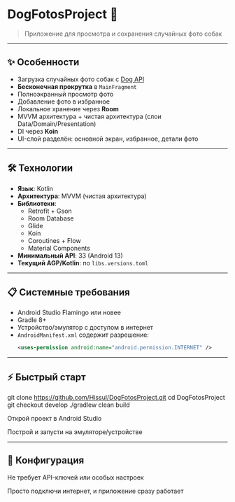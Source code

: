 # DogFotosProject 🐶
> Приложение для просмотра и сохранения случайных фото собак

---

## ✨ Особенности
- Загрузка случайных фото собак с [Dog API](https://dog.ceo/dog-api/)
- **Бесконечная прокрутка** в `MainFragment`
- Полноэкранный просмотр фото
- Добавление фото в избранное
- Локальное хранение через **Room**
- MVVM архитектура + чистая архитектура (слои Data/Domain/Presentation)
- DI через **Koin**
- UI-слой разделён: основной экран, избранное, детали фото

---

## 🛠 Технологии
- **Язык**: Kotlin
- **Архитектура**: MVVM (чистая архитектура)
- **Библиотеки**:
  - Retrofit + Gson
  - Room Database
  - Glide
  - Koin
  - Coroutines + Flow
  - Material Components  
- **Минимальный API**: 33 (Android 13)  
- **Текущий AGP/Kotlin**: по `libs.versions.toml`

---

## 📋 Системные требования
- Android Studio Flamingo или новее
- Gradle 8+
- Устройство/эмулятор с доступом в интернет
- `AndroidManifest.xml` содержит разрешение:
  ```xml
  <uses-permission android:name="android.permission.INTERNET" />

---

## ⚡️ Быстрый старт
git clone https://github.com/Hissul/DogFotosProject.git
cd DogFotosProject
git checkout develop
./gradlew clean build

Открой проект в Android Studio

Построй и запусти на эмуляторе/устройстве

---

## 🔧 Конфигурация
Не требует API-ключей или особых настроек

Просто подключи интернет, и приложение сразу работает
